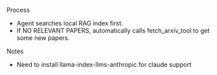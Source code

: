 

Process
- Agent searches local RAG index first.
- If NO RELEVANT PAPERS, automatically calls fetch_arxiv_tool to get some new papers. 

Notes
- Need to install llama-index-llms-anthropic for claude support